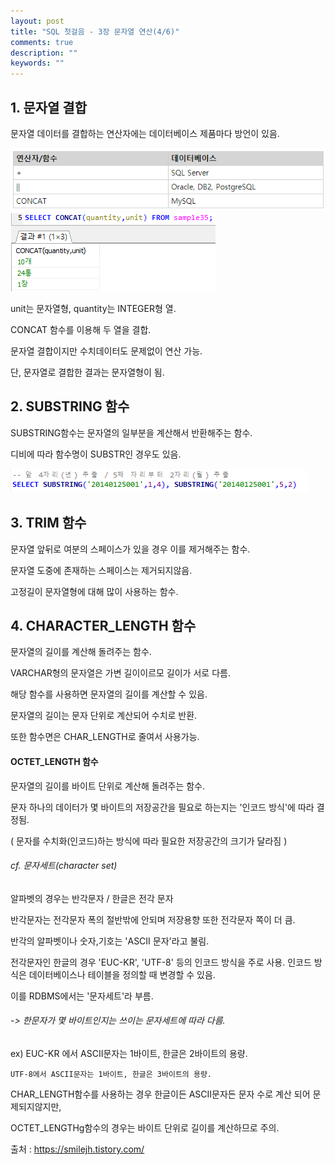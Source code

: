 ```yaml
---
layout: post
title: "SQL 첫걸음 - 3장 문자열 연산(4/6)" 
comments: true
description: ""
keywords: ""
---
```


## 1. 문자열 결합
문자열 데이터를 결합하는 연산자에는 데이터베이스 제품마다 방언이 있음.

![68453621](/images/sql_first_step/68453621.png)
![99DA02465B872ED702](/images/sql_first_step/99DA02465B872ED702.png)

unit는 문자열형, quantity는 INTEGER형 열. 

CONCAT 함수를 이용해 두 열을 결합. 

문자열 결합이지만 수치데이터도 문제없이 연산 가능. 

단, 문자열로 결합한 결과는 문자열형이 됨.


## 2. SUBSTRING 함수
SUBSTRING함수는 문자열의 일부분을 계산해서 반환해주는 함수. 

디비에 따라 함수명이 SUBSTR인 경우도 있음. 

![99E841465B872F1B0E](/images/sql_first_step/99E841465B872F1B0E.png)


## 3. TRIM 함수
문자열 앞뒤로 여분의 스페이스가 있을 경우 이를 제거해주는 함수. 

문자열 도중에 존재하는 스페이스는 제거되지않음. 

고정길이 문자열형에 대해 많이 사용하는 함수.


## 4. CHARACTER_LENGTH 함수
문자열의 길이를 계산해 돌려주는 함수. 

VARCHAR형의 문자열은 가변 길이이르모 길이가 서로 다름. 

해당 함수를 사용하면 문자열의 길이를 계산할 수 있음. 

문자열의 길이는 문자 단위로 계산되어 수치로 반환. 

또한 함수면은 CHAR_LENGTH로 줄여서 사용가능. 

#### OCTET_LENGTH 함수
문자열의 길이를 바이트 단위로 계산해 돌려주는 함수. 

문자 하나의 데이터가 몇 바이트의 저장공간을 필요로 하는지는 '인코드 방식'에 따라 결정됨. 

( 문자를 수치화(인코드)하는 방식에 따라 필요한 저장공간의 크기가 달라짐 ) 

###### cf. 문자세트(character set)
알파벳의 경우는 반각문자 / 한글은 전각 문자

반각문자는 전각문자 폭의 절반밖에 안되며 저장용향 또한 전각문자 쪽이 더 큼. 

반각의 알파벳이나 숫자,기호는 'ASCII 문자'라고 불림.

전각문자인  한글의 경우 'EUC-KR', 'UTF-8' 등의 인코드 방식을 주로 사용. 인코드 방식은 데이터베이스나 테이블을 정의할 때 변경할 수 있음. 

이를 RDBMS에서는 '문자세트'라 부름. 

###### -> 한문자가 몇 바이트인지는 쓰이는 문자세트에 따라 다름.

ex) EUC-KR 에서 ASCII문자는 1바이트, 한글은 2바이트의 용량.

    UTF-8에서 ASCII문자는 1바이트, 한글은 3바이트의 용량.

CHAR_LENGTH함수를 사용하는 경우  한글이든 ASCII문자든 문자 수로 계산 되어 문제되지않지만,

OCTET_LENGTHg함수의 경우는 바이트 단위로 길이를 계산하므로 주의.


출처 : https://smilejh.tistory.com/